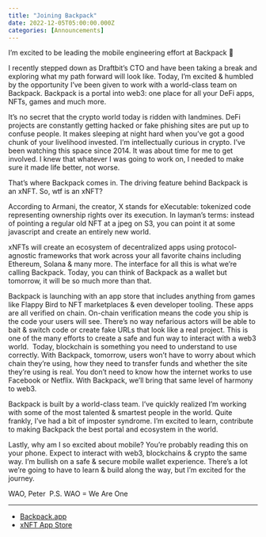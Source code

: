 ```yaml
---
title: "Joining Backpack"
date: 2022-12-05T05:00:00.000Z
categories: [Announcements]
---
```


I’m excited to be leading the mobile engineering effort at Backpack 🎉

I recently stepped down as Draftbit’s CTO and have been taking a break and exploring what my path forward will look like. Today, I’m excited & humbled by the opportunity I’ve been given to work with a world-class team on Backpack. Backpack is a portal into web3: one place for all your DeFi apps, NFTs, games and much more.

It’s no secret that the crypto world today is ridden with landmines. DeFi projects are constantly getting hacked or fake phishing sites are put up to confuse people. It makes sleeping at night hard when you’ve got a good chunk of your livelihood invested. I’m intellectually curious in crypto. I’ve been watching this space since 2014. It was about time for me to get involved. I knew that whatever I was going to work on, I needed to make sure it made life better, not worse.

That’s where Backpack comes in. The driving feature behind Backpack is an xNFT. So, wtf is an xNFT?

According to Armani, the creator, X stands for eXecutable: tokenized code representing ownership rights over its execution. In layman’s terms: instead of pointing a regular old NFT at a jpeg on S3, you can point it at some javascript and create an entirely new world.

xNFTs will create an ecosystem of decentralized apps using protocol-agnostic frameworks that work across your all favorite chains including Ethereum, Solana & many more. The interface for all this is what we’re calling Backpack. Today, you can think of Backpack as a wallet but tomorrow, it will be so much more than that.

Backpack is launching with an app store that includes anything from games like Flappy Bird to NFT marketplaces & even developer tooling. These apps are all verified on chain. On-chain verification means the code you ship is the code your users will see. There’s no way nefarious actors will be able to bait & switch code or create fake URLs that look like a real project. This is one of the many efforts to create a safe and fun way to interact with a web3 world.
 Today, blockchain is something you need to understand to use correctly. With Backpack, tomorrow, users won’t have to worry about which chain they’re using, how they need to transfer funds and whether the site they’re using is real. You don’t need to know how the internet works to use Facebook or Netflix. With Backpack, we’ll bring that same level of harmony to web3.

Backpack is built by a world-class team. I’ve quickly realized I’m working with some of the most talented & smartest people in the world. Quite frankly, I’ve had a bit of imposter syndrome. I’m excited to learn, contribute to making Backpack the best portal and ecosystem in the world.

Lastly, why am I so excited about mobile? You’re probably reading this on your phone. Expect to interact with web3, blockchains & crypto the same way. I’m bullish on a safe & secure mobile wallet experience. There’s a lot we’re going to have to learn & build along the way, but I’m excited for the journey.

WAO, Peter
 P.S. WAO = We Are One
 
---

- [Backpack.app](https://backpack.app)
- [xNFT App Store](https://www.xnft.gg)
